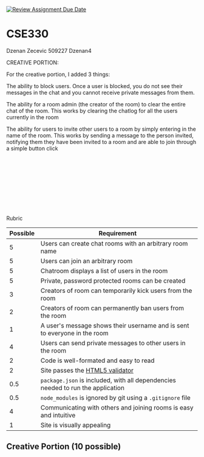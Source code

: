 [![Review Assignment Due Date](https://classroom.github.com/assets/deadline-readme-button-22041afd0340ce965d47ae6ef1cefeee28c7c493a6346c4f15d667ab976d596c.svg)](https://classroom.github.com/a/KFh9-ZY6)
# CSE330
Dzenan Zecevic 509227 Dzenan4

CREATIVE PORTION:

For the creative portion, I added 3 things:

The ability to block users. Once a user is blocked, you do not see their
messages in the chat and you cannot receive private messages from them.

The ability for a room admin (the creator of the room) to clear the entire chat of
the room. This works by clearing the chatlog for all the users currently in the room

The ability for users to invite other users to a room by simply entering in the name
of the room. This works by sending a message to the person invited, notifying them
they have been invited to a room and are able to join through a simple button click


<br><br><br><br><br><br><br><br><br>
Rubric

| Possible | Requirement                                                                     | 
|----------|---------------------------------------------------------------------------------|
| 5        | Users can create chat rooms with an arbitrary room name                         |             
| 5        | Users can join an arbitrary room                                                |             
| 5        | Chatroom displays a list of users in the room                                   |             
| 5        | Private, password protected rooms can be created                                |             
| 3        | Creators of room can temporarily kick users from the room                       |             
| 2        | Creators of room can permanently ban users from the room                        |             
| 1        | A user's message shows their username and is sent to everyone in the room       |             
| 4        | Users can send private messages to other users in the room                      |             
| 2        | Code is well-formated and easy to read                                          |             
| 2        | Site passes the [HTML5 validator](https://validator.w3.org/)                    |             
| 0.5      | `package.json` is included, with all dependencies needed to run the application |             
| 0.5      | `node_modules` is ignored by git using a `.gitignore` file                      |             
| 4        | Communicating with others and joining rooms is easy and intuitive               |             
| 1        | Site is visually appealing                                                      |             

## Creative Portion (10 possible)
